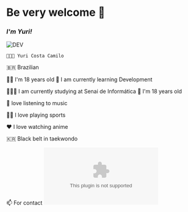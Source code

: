 # Be very welcome 👋


### *I'm Yuri!*
![DEV](https://media.giphy.com/media/iIqmM5tTjmpOB9mpbn/giphy.gif)


    👨🏻‍💻 Yuri Costa Camilo

   🇧🇷 Brazilian

👦🏻 I'm 18 years old                                                                                                    🌱 I am currently learning Development

👨🏻‍🎓 I am currently studying at Senai de Informática                                                                   🏻 I'm 18 years old


🎵 love listening to music

🏊🏻 I love playing sports

❤️ I love watching anime

🇰🇷 Black belt in taekwondo

📫 For contact ![Clique aqui](yuri342costa@gmail.com)
    



